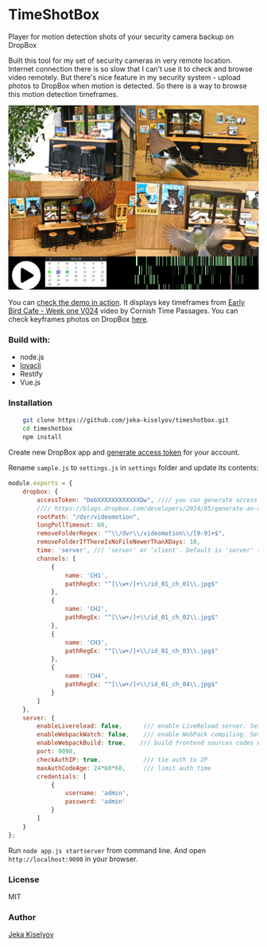 # TimeShotBox

Player for motion detection shots of your security camera backup on DropBox


Built this tool for my set of security cameras in very remote location. Internet connection there is so slow that I can't use it to check and browse video remotely. But there's nice feature in my security system - upload photos to DropBox when motion is detected. So there is a way to browse this motion detection timeframes.


[![TimeShotBox](https://raw.githubusercontent.com/jeka-kiselyov/timeshotbox/gh-pages/screen.jpg)](https://jeka-kiselyov.github.io/timeshotbox/)

You can [check the demo in action](https://jeka-kiselyov.github.io/timeshotbox/). It displays key timeframes from [Early Bird Cafe - Week one V024](https://vimeo.com/193273971) video by Cornish Time Passages. You can check keyframes photos on DropBox [here](https://www.dropbox.com/sh/95si4r1nmkk0xg4/AAD7c4wj8t7JKI1lasWAQjRWa?dl=0).

### Build with:

 - node.js
 - [lovacli](https://github.com/jeka-kiselyov/lovacli)
 - Restify
 - Vue.js

### Installation

```bash
    git clone https://github.com/jeka-kiselyov/timeshotbox.git
    cd timeshotbox
    npm install
```

Create new DropBox app and [generate access token](https://blogs.dropbox.com/developers/2014/05/generate-an-access-token-for-your-own-account/) for your account.

Rename `sample.js` to `settings.js` in `settings` folder and update its contents:

```javascript
module.exports = {
	dropbox: {
		accessToken: "DebXXXXXXXXXXXXDw", //// you can generate access token for your account: 
		//// https://blogs.dropbox.com/developers/2014/05/generate-an-access-token-for-your-own-account/
		rootPath: "/dvr/videomotion",
		longPollTimeout: 60,
		removeFolderRegex: "^\\/dvr\\/videomotion\\/[0-9]+$",
		removeFolderIfThereIsNoFileNewerThanXDays: 10,
		time: 'server', /// 'server' or 'client'. Default is 'server' (dropbox time).
		channels: [
			{
				name: 'CH1',
				pathRegEx: "^[\\w+/]+\\/id_01_ch_01\\.jpg$" 
			},
			{
				name: 'CH2',
				pathRegEx: "^[\\w+/]+\\/id_01_ch_02\\.jpg$"
			},
			{
				name: 'CH3',
				pathRegEx: "^[\\w+/]+\\/id_01_ch_03\\.jpg$"
			},
			{
				name: 'CH4',
				pathRegEx: "^[\\w+/]+\\/id_01_ch_04\\.jpg$"
			}
		]
	},
	server: {
		enableLivereload: false,      /// enable LiveReload server. Set to true for dev env
		enableWebpackWatch: false,    /// enable WebPack compiling. Set to true for dev env
		enableWebpackBuild: true,    /// build frontend sources codes each start. Set to true for dev env
		port: 9090,
		checkAuthIP: true,			  /// tie auth to IP
		maxAuthCodeAge: 24*60*60,     /// limit auth time
		credentials: [
			{
	            username: 'admin',
	            password: 'admin'
			}
		]
	}	
};

```

Run `node app.js startserver` from command line. And open `http://localhost:9090` in your browser.


### License

MIT

### Author

[Jeka Kiselyov](https://github.com/jeka-kiselyov)